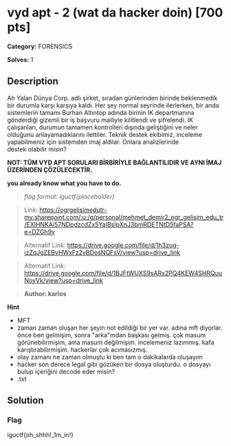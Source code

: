 # vyd apt - 2 (wat da hacker doin) [700 pts]

**Category:** FORENSICS

**Solves:** 1

## Description

Ah Yalan Dünya Corp. adlı şirket, sıradan günlerinden birinde beklenmedik bir durumla karşı karşıya kaldı. Her şey normal seyrinde ilerlerken, bir anda sistemlerin tamamı Burhan Altıntop adında birinin IK departmanına gönderdiği gizemli bir iş başvuru mailiyle kilitlendi ve şifrelendi. IK çalışanları, durumun tamamen kontrolleri dışında geliştiğini ve neler olduğunu anlayamadıklarını ilettiler. Teknik destek ekibimiz, inceleme yapabilmeniz için sistemden imaj aldılar.  Onlara analizlerinde destek olabilir misin? 

**NOT: TÜM VYD APT SORULARI BİRBİRİYLE BAĞLANTILIDIR VE AYNI İMAJ ÜZERİNDEN ÇÖZÜLECEKTİR.** 

**you already know what you have to do.**

>*flag format: iguctf{placeholder}*

>Link: https://ogrgelisimedutr-my.sharepoint.com/:u:/g/personal/mehmet_demir2_ogr_gelisim_edu_tr/EXlHNKAi57NDpdzcdZx5YaIBsIpXnJ3bmRDETNtD5faPSA?e=DZGh9y

>Alternatif Link: https://drive.google.com/file/d/1h3zug-izZqJgZEBvHWxFz2vBDosNQFsV/view?usp=drive_link

>Alternatif Link: https://drive.google.com/file/d/1BJFtWUXS9sARx2PQ4KEW4SHRQuuNoyVk/view?usp=drive_link

>**Author: karlos**

**Hint**
* MFT
* zaman zaman oluşan her şeyin not edildiği bir yer var. adına mft diyorlar. önce ben gelmişim, sonra "arka"mdan başkası gelmiş. çok masum görünebilirmişim, ama masum değilmişim. incelemeniz lazımmış. kafa karıştırabilirmişim. hackerlar çok acımasızmış.
* olay zamanı ne zaman olmuştu ki ben tam o dakikalarda oluşayım
* hacker son derece legal gibi gözüken bir dosya oluşturdu. o dosyayı bulup içeriğini decode eder misin?
* .txt

## Solution

### Flag
iguctf{oh_shhh!_1m_in!}
